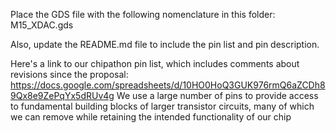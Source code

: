 Place the GDS file with the following nomenclature in this folder: M15_XDAC.gds

Also, update the README.md file to include the pin list and pin description.

Here's a link to our chipathon pin list, which includes comments about revisions since the proposal:
https://docs.google.com/spreadsheets/d/10HO0HoQ3GUK976rmQ6aZCDh89Qx8e9ZePqYx5dRUv4g
We use a large number of pins to provide access to fundamental building blocks of larger transistor circuits, many of which we can remove while retaining the intended functionality of our chip
